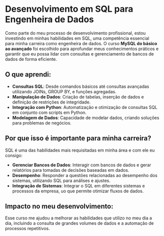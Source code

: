 # Desenvolvimento em SQL para Engenheira de Dados

Como parte do meu processo de desenvolvimento profissional, estou investindo em minhas habilidades em SQL, uma competência essencial para minha carreira como engenheira de dados. O curso **MySQL do básico ao avançado** foi escolhido para aprofundar meus conhecimentos práticos e garantir que eu possa lidar com consultas e gerenciamento de bancos de dados de forma eficiente.

## O que aprendi:
- **Consultas SQL**: Desde comandos básicos até consultas avançadas utilizando JOINs, GROUP BY, e funções agregadas.
- **Manipulação de Dados**: Criação de tabelas, inserção de dados e definição de restrições de integridade.
- **Integração com Python**: Automatização e otimização de consultas SQL em conjunto com scripts em Python.
- **Modelagem de Dados**: Capacidade de modelar dados, criando soluções para problemas de negócios.

## Por que isso é importante para minha carreira?
SQL é uma das habilidades mais requisitadas em minha área e com ele eu consigo:
- **Gerenciar Bancos de Dados**: Interagir com bancos de dados e gerar relatórios para tomadas de decisões baseadas em dados.
- **Desempenho**: Responder a questões relacionadas ao desempenho dos sistemas, utilizando SQL para análises e ajustes.
- **Integração de Sistemas**: Integrar o SQL em diferentes sistemas e processos da empresa, uo que permite otimizar fluxos de dados.

## Impacto no meu desenvolvimento:
Esse curso me ajudou a melhorar as habilidades que utilizo no meu dia a dia, incluindo a consulta de grandes volumes de dados e a automação de processos repetitivos.
